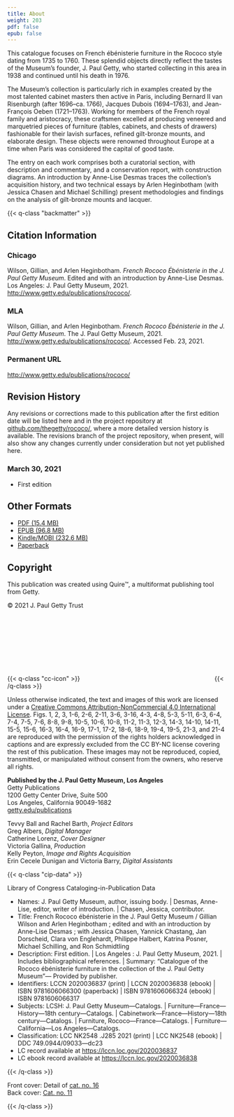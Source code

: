 ```yaml
---
title: About
weight: 203
pdf: false
epub: false
---
```


This catalogue focuses on French ébénisterie furniture in the Rococo style dating from 1735 to 1760. These splendid objects directly reflect the tastes of the Museum’s founder, J. Paul Getty, who started collecting in this area in 1938 and continued until his death in 1976.

The Museum’s collection is particularly rich in examples created by the most talented cabinet masters then active in Paris, including Bernard II van Risenburgh (after 1696–ca. 1766), Jacques Dubois (1694–1763), and Jean-François Oeben (1721–1763). Working for members of the French royal family and aristocracy, these craftsmen excelled at producing veneered and marquetried pieces of furniture (tables, cabinets, and chests of drawers) fashionable for their lavish surfaces, refined gilt-bronze mounts, and elaborate design. These objects were renowned throughout Europe at a time when Paris was considered the capital of good taste.

The entry on each work comprises both a curatorial section, with description and commentary, and a conservation report, with construction diagrams. An introduction by Anne-Lise Desmas traces the collection’s acquisition history, and two technical essays by Arlen Heginbotham (with Jessica Chasen and Michael Schilling) present methodologies and findings on the analysis of gilt-bronze mounts and lacquer.

{{< q-class "backmatter" >}}

## Citation Information

### Chicago

Wilson, Gillian, and Arlen Heginbotham. *French Rococo Ébénisterie in the J. Paul Getty Museum*. Edited and with an introduction by Anne-Lise Desmas. Los Angeles: J. Paul Getty Museum, 2021. http://www.getty.edu/publications/rococo/.

### MLA

Wilson, Gillian, and Arlen Heginbotham. *French Rococo Ébénisterie in the J. Paul Getty Museum*. The J. Paul Getty Museum, 2021. http://www.getty.edu/publications/rococo/. Accessed <span class="cite-current-date">Feb. 23, 2021</span>.

### Permanent URL

http://www.getty.edu/publications/rococo/

## Revision History

Any revisions or corrections made to this publication after the first edition date will be listed here and in the project repository at [github.com/thegetty/rococo/](https://github.com/thegetty/rococo/), where a more detailed version history is available. The revisions branch of the project repository, when present, will also show any changes currently under consideration but not yet published here.

### March 30, 2021

  - First edition

## Other Formats

  - [PDF (15.4 MB)](/downloads/WilsonHeginbotham_Rococo.pdf)
  - [EPUB (96.8 MB)](/downloads/WilsonHeginbotham_Rococo.epub)
  - [Kindle/MOBI (232.6 MB)](/downloads/WilsonHeginbotham_Rococo.mobi)
  - [Paperback](https://shop.getty.edu/products/french-rococo-ebenisterie-in-the-j-paul-getty-museum-978-1606066300)

## Copyright

This publication was created using Quire™, a multiformat publishing tool from Getty.

© 2021 J. Paul Getty Trust

{{< q-class "cc-icon" >}}
<svg class="quire-copyright__icon">
<switch>
  <use xlink:href="#cc"></use>
</switch>
<switch>
  <use xlink:href="#cc-by"></use>
</switch>
<switch>
  <use xlink:href="#cc-by-nc"></use>
  <foreignObject width="135" height="30">
      <img src="../img/icons/cc-by-nc.png" alt="CC BY-NC" />
  </foreignObject>
</switch>
</svg>
{{< /q-class >}}

Unless otherwise indicated, the text and images of this work are licensed under a [Creative Commons Attribution-NonCommercial 4.0 International License](https://creativecommons.org/licenses/by-nc/4.0/). Figs. 1, 2, 3, 1-6, 2-6, 2-11, 3-6, 3-16, 4-3, 4-8, 5-3, 5-11, 6-3, 6-4, 7-4, 7-5, 7-6, 8-8, 9-8, 10-5, 10-6, 10-8, 11-2, 11-3, 12-3, 14-3, 14-10, 14-11, 15-5, 15-6, 16-3, 16-4, 16-9, 17-1, 17-2, 18-6, 18-9, 19-4, 19-5, 21-3, and 21-4 are reproduced with the permission of the rights holders acknowledged in captions and are expressly excluded from the CC BY-NC license covering the rest of this publication. These images may not be reproduced, copied, transmitted, or manipulated without consent from the owners, who reserve all rights.

**Published by the J. Paul Getty Museum, Los Angeles**<br />
Getty Publications<br />
1200 Getty Center Drive, Suite 500<br />
Los Angeles, California 90049-1682<br />
[getty.edu/publications](http://www.getty.edu/publications/)<br />

Tevvy Ball and Rachel Barth, *Project Editors*<br />
Greg Albers, *Digital Manager*<br />
Catherine Lorenz, *Cover Designer*<br />
Victoria Gallina, *Production*<br />
Kelly Peyton, *Image and Rights Acquisition*<br />
Erin Cecele Dunigan and Victoria Barry, *Digital Assistants*<br />

{{< q-class "cip-data" >}}

Library of Congress Cataloging-in-Publication Data

- Names: J. Paul Getty Museum, author, issuing body. | Desmas, Anne-Lise,
   editor, writer of introduction. | Chasen, Jessica, contributor.
- Title: French Rococo ébénisterie in the J. Paul Getty Museum / Gillian
   Wilson and Arlen Heginbotham ; edited and with an introduction by
   Anne-Lise Desmas ; with Jessica Chasen, Yannick Chastang, Jan Dorscheid,
    Clara von Englehardt, Philippe Halbert, Katrina Posner, Michael
   Schilling, and Ron Schmidtling
- Description: First edition. | Los Angeles : J. Paul Getty Museum, 2021. |
   Includes bibliographical references. | Summary: “Catalogue of the Rococo
   ébénisterie furniture in the collection of the J. Paul Getty Museum”—
   Provided by publisher.
- Identifiers: LCCN 2020036837 (print) | LCCN 2020036838 (ebook) | ISBN
   9781606066300 (paperback) | ISBN 9781606066324 (ebook) | ISBN
   9781606066317
- Subjects: LCSH: J. Paul Getty Museum—Catalogs. |
   Furniture—France—History—18th century—Catalogs. |
   Cabinetwork—France—History—18th century—Catalogs. | Furniture,
   Rococo—France—Catalogs. | Furniture—California—Los
   Angeles—Catalogs.
- Classification: LCC NK2548 .J285 2021  (print) | LCC NK2548  (ebook) | DDC
   749.0944/09033—dc23
- LC record available at https://lccn.loc.gov/2020036837
- LC ebook record available at https://lccn.loc.gov/2020036838

{{< /q-class >}}

Front cover: Detail of [cat. no. 16](/catalogue/16/)<br />
Back cover: [Cat. no. 11](/catalogue/11/)

{{< /q-class >}}
